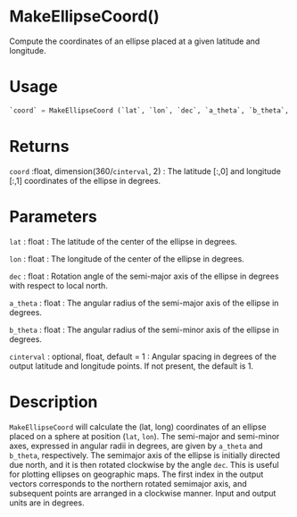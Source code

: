 # MakeEllipseCoord()

Compute the coordinates of an ellipse placed at a given latitude and longitude.

# Usage

```python
`coord` = MakeEllipseCoord (`lat`, `lon`, `dec`, `a_theta`, `b_theta`, [`cinterval`])
```

# Returns

`coord` :float, dimension(360/`cinterval`, 2)
:   The latitude [:,0] and longitude [:,1] coordinates of the ellipse in degrees.

# Parameters

`lat` : float
:   The latitude of the center of the ellipse in degrees.

`lon` : float
:   The longitude of the center of the ellipse in degrees.

`dec` : float
:   Rotation angle of the semi-major axis of the ellipse in degrees with respect to local north.

`a_theta` : float
:   The angular radius of the semi-major axis of the ellipse in degrees.

`b_theta` : float
:   The angular radius of the semi-minor axis of the ellipse in degrees.

`cinterval` : optional, float, default = 1
:   Angular spacing in degrees of the output latitude and longitude points. If not present, the default is 1.

# Description

`MakeEllipseCoord` will calculate the (lat, long) coordinates of an ellipse placed on a sphere at position (`lat`, `lon`). The semi-major and semi-minor axes, expressed in angular radii in degrees, are given by `a_theta` and `b_theta`, respectively. The semimajor axis of the ellipse is initially directed due north, and it is then rotated clockwise by the angle `dec`. This is useful for plotting ellipses on geographic maps. The first index in the output vectors corresponds to the northern rotated semimajor axis, and subsequent points are arranged in a clockwise manner. Input and output units are in degrees.

